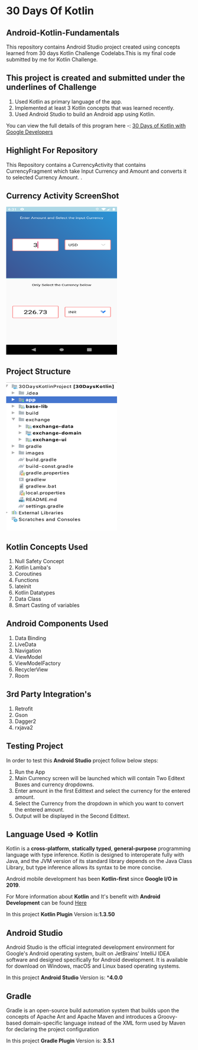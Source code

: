 # 30 Days Of Kotlin 

## Android-Kotlin-Fundamentals
This repository contains Android Studio project created using concepts learned from 30 days Kotlin Challenge Codelabs.This is my final code submitted by me for Kotlin Challenge.

## This project is created and submitted under the underlines of Challenge
1. Used Kotlin as primary language of the app.
2. Implemented at least 3 Kotlin concepts that was learned recently. 
3. Used Android Studio to build an Android app using Kotlin.

You can view the full details of this program here -: [30 Days of Kotlin with Google Developers](https://eventsonair.withgoogle.com/events/kotlin)

## Highlight For Repository
This Repository contains a CurrencyActivity that contains CurrencyFragment which take Input Currency and Amount and converts it to selected Currency Amount. . 

## Currency Activity ScreenShot
<img src="images/screenshot_app.png" width="300" height="400"/>

## Project Structure
<img src="images/project_screen.png" width="300" height="400"/>

## Kotlin Concepts Used
1. Null Safety Concept
2. Kotlin Lamba's
3. Coroutines
4. Functions
5. lateinit
6. Kotlin Datatypes
7. Data Class
8. Smart Casting of variables

## Android Components Used
1. Data Binding
2. LiveData
3. Navigation
4. ViewModel
5. ViewModelFactory
6. RecyclerView
7. Room

## 3rd Party Integration's
1. Retrofit
2. Gson
3. Dagger2
4. rxjava2

## Testing Project
In order to test this **Android Studio** project follow below steps:
1. Run the App
2. Main Currency screen will be launched which will contain Two Editext Boxes and currency dropdowns.
3. Enter amount in the first Edittext and select the currency for the entered amount.
4. Select the Currency from the dropdown in which you want to convert the entered amount. 
5. Output will be displayed in the Second Edittext.

## Language Used => Kotlin
Kotlin is a **cross-platform**, **statically typed**, **general-purpose** programming language with type inference. Kotlin is designed to interoperate fully with Java, and the JVM version of its standard library depends on the Java Class Library, but type inference allows its syntax to be more concise.

Android mobile development has been **Kotlin-first** since **Google I/O in 2019**.

For More information about **Kotlin** and It's benefit with **Android Development** can be found [Here](https://kotlinlang.org/docs/reference/android-overview.html)

In this project **Kotlin Plugin** Version is:**1.3.50**

## Android Studio
Android Studio is the official integrated development environment for Google's Android operating system, built on JetBrains' IntelliJ IDEA software and designed specifically for Android development. It is available for download on Windows, macOS and Linux based operating systems. 

In this project **Android Studio** Version is: ***4.0.0**

## Gradle
Gradle is an open-source build automation system that builds upon the concepts of Apache Ant and Apache Maven and introduces a Groovy-based domain-specific language instead of the XML form used by Maven for declaring the project configuration

In this project **Gradle Plugin** Version is: **3.5.1**






